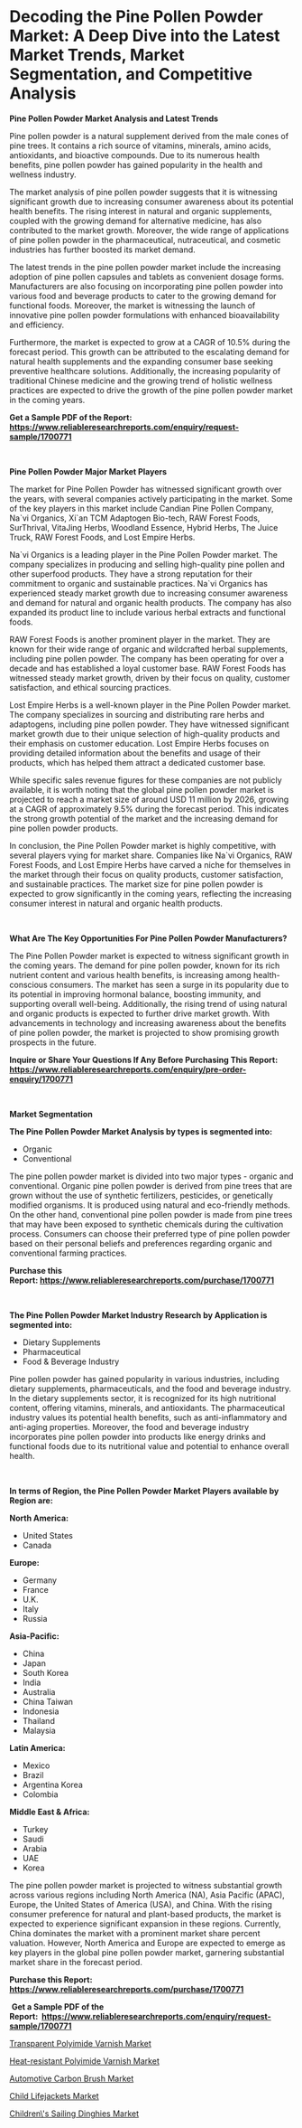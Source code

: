 <p><h1>Decoding the Pine Pollen Powder Market: A Deep Dive into the Latest Market Trends, Market Segmentation, and Competitive Analysis</h1></p><p><strong>Pine Pollen Powder Market Analysis and Latest Trends</strong></p>
<p><p>Pine pollen powder is a natural supplement derived from the male cones of pine trees. It contains a rich source of vitamins, minerals, amino acids, antioxidants, and bioactive compounds. Due to its numerous health benefits, pine pollen powder has gained popularity in the health and wellness industry.</p><p>The market analysis of pine pollen powder suggests that it is witnessing significant growth due to increasing consumer awareness about its potential health benefits. The rising interest in natural and organic supplements, coupled with the growing demand for alternative medicine, has also contributed to the market growth. Moreover, the wide range of applications of pine pollen powder in the pharmaceutical, nutraceutical, and cosmetic industries has further boosted its market demand.</p><p>The latest trends in the pine pollen powder market include the increasing adoption of pine pollen capsules and tablets as convenient dosage forms. Manufacturers are also focusing on incorporating pine pollen powder into various food and beverage products to cater to the growing demand for functional foods. Moreover, the market is witnessing the launch of innovative pine pollen powder formulations with enhanced bioavailability and efficiency.</p><p>Furthermore, the market is expected to grow at a CAGR of 10.5% during the forecast period. This growth can be attributed to the escalating demand for natural health supplements and the expanding consumer base seeking preventive healthcare solutions. Additionally, the increasing popularity of traditional Chinese medicine and the growing trend of holistic wellness practices are expected to drive the growth of the pine pollen powder market in the coming years.</p></p>
<p><strong>Get a Sample PDF of the Report:&nbsp; <a href="https://www.reliableresearchreports.com/enquiry/request-sample/1700771">https://www.reliableresearchreports.com/enquiry/request-sample/1700771</a></strong></p>
<p>&nbsp;</p>
<p><strong>Pine Pollen Powder Major Market Players</strong></p>
<p><p>The market for Pine Pollen Powder has witnessed significant growth over the years, with several companies actively participating in the market. Some of the key players in this market include Candian Pine Pollen Company, Na`vi Organics, Xi`an TCM Adaptogen Bio-tech, RAW Forest Foods, SurThrival, VitaJing Herbs, Woodland Essence, Hybrid Herbs, The Juice Truck, RAW Forest Foods, and Lost Empire Herbs.</p><p>Na`vi Organics is a leading player in the Pine Pollen Powder market. The company specializes in producing and selling high-quality pine pollen and other superfood products. They have a strong reputation for their commitment to organic and sustainable practices. Na`vi Organics has experienced steady market growth due to increasing consumer awareness and demand for natural and organic health products. The company has also expanded its product line to include various herbal extracts and functional foods. </p><p>RAW Forest Foods is another prominent player in the market. They are known for their wide range of organic and wildcrafted herbal supplements, including pine pollen powder. The company has been operating for over a decade and has established a loyal customer base. RAW Forest Foods has witnessed steady market growth, driven by their focus on quality, customer satisfaction, and ethical sourcing practices. </p><p>Lost Empire Herbs is a well-known player in the Pine Pollen Powder market. The company specializes in sourcing and distributing rare herbs and adaptogens, including pine pollen powder. They have witnessed significant market growth due to their unique selection of high-quality products and their emphasis on customer education. Lost Empire Herbs focuses on providing detailed information about the benefits and usage of their products, which has helped them attract a dedicated customer base.</p><p>While specific sales revenue figures for these companies are not publicly available, it is worth noting that the global pine pollen powder market is projected to reach a market size of around USD 11 million by 2026, growing at a CAGR of approximately 9.5% during the forecast period. This indicates the strong growth potential of the market and the increasing demand for pine pollen powder products.</p><p>In conclusion, the Pine Pollen Powder market is highly competitive, with several players vying for market share. Companies like Na`vi Organics, RAW Forest Foods, and Lost Empire Herbs have carved a niche for themselves in the market through their focus on quality products, customer satisfaction, and sustainable practices. The market size for pine pollen powder is expected to grow significantly in the coming years, reflecting the increasing consumer interest in natural and organic health products.</p></p>
<p>&nbsp;</p>
<p><strong>What Are The Key Opportunities For Pine Pollen Powder Manufacturers?</strong></p>
<p><p>The Pine Pollen Powder market is expected to witness significant growth in the coming years. The demand for pine pollen powder, known for its rich nutrient content and various health benefits, is increasing among health-conscious consumers. The market has seen a surge in its popularity due to its potential in improving hormonal balance, boosting immunity, and supporting overall well-being. Additionally, the rising trend of using natural and organic products is expected to further drive market growth. With advancements in technology and increasing awareness about the benefits of pine pollen powder, the market is projected to show promising growth prospects in the future.</p></p>
<p><strong>Inquire or Share Your Questions If Any Before Purchasing This Report: <a href="https://www.reliableresearchreports.com/enquiry/pre-order-enquiry/1700771">https://www.reliableresearchreports.com/enquiry/pre-order-enquiry/1700771</a></strong></p>
<p>&nbsp;</p>
<p><strong>Market Segmentation</strong></p>
<p><strong>The Pine Pollen Powder Market Analysis by types is segmented into:</strong></p>
<p><ul><li>Organic</li><li>Conventional</li></ul></p>
<p><p>The pine pollen powder market is divided into two major types - organic and conventional. Organic pine pollen powder is derived from pine trees that are grown without the use of synthetic fertilizers, pesticides, or genetically modified organisms. It is produced using natural and eco-friendly methods. On the other hand, conventional pine pollen powder is made from pine trees that may have been exposed to synthetic chemicals during the cultivation process. Consumers can choose their preferred type of pine pollen powder based on their personal beliefs and preferences regarding organic and conventional farming practices.</p></p>
<p><strong>Purchase this Report:&nbsp;<a href="https://www.reliableresearchreports.com/purchase/1700771">https://www.reliableresearchreports.com/purchase/1700771</a></strong></p>
<p>&nbsp;</p>
<p><strong>The Pine Pollen Powder Market Industry Research by Application is segmented into:</strong></p>
<p><ul><li>Dietary Supplements</li><li>Pharmaceutical</li><li>Food & Beverage Industry</li></ul></p>
<p><p>Pine pollen powder has gained popularity in various industries, including dietary supplements, pharmaceuticals, and the food and beverage industry. In the dietary supplements sector, it is recognized for its high nutritional content, offering vitamins, minerals, and antioxidants. The pharmaceutical industry values its potential health benefits, such as anti-inflammatory and anti-aging properties. Moreover, the food and beverage industry incorporates pine pollen powder into products like energy drinks and functional foods due to its nutritional value and potential to enhance overall health.</p></p>
<p>&nbsp;</p>
<p><strong>In terms of Region, the Pine Pollen Powder Market Players available by Region are:</strong></p>
<p>
    <p> <strong> North America: </strong>
        <ul>
            <li>United States</li>
            <li>Canada</li>
        </ul>
        </p> 
    <p> <strong> Europe: </strong>
        <ul>
            <li>Germany</li>
            <li>France</li>
            <li>U.K.</li>
            <li>Italy</li>
            <li>Russia</li>
        </ul>
        </p> 
    <p> <strong> Asia-Pacific: </strong>
        <ul>
            <li>China</li>
            <li>Japan</li>
            <li>South Korea</li>
            <li>India</li>
            <li>Australia</li>
            <li>China Taiwan</li>
            <li>Indonesia</li>
            <li>Thailand</li>
            <li>Malaysia</li>
        </ul>
        </p> 
    <p> <strong> Latin America: </strong>
        <ul>
            <li>Mexico</li>
            <li>Brazil</li>
            <li>Argentina Korea</li>
            <li>Colombia</li>
        </ul>
        </p> 
    <p> <strong> Middle East & Africa: </strong>
        <ul>
            <li>Turkey</li>
            <li>Saudi</li>
            <li>Arabia</li>
            <li>UAE</li>
            <li>Korea</li>
        </ul>
    </p>
    </p>
<p><p>The pine pollen powder market is projected to witness substantial growth across various regions including North America (NA), Asia Pacific (APAC), Europe, the United States of America (USA), and China. With the rising consumer preference for natural and plant-based products, the market is expected to experience significant expansion in these regions. Currently, China dominates the market with a prominent market share percent valuation. However, North America and Europe are expected to emerge as key players in the global pine pollen powder market, garnering substantial market share in the forecast period.</p></p>
<p><strong>Purchase this Report: <a href="https://www.reliableresearchreports.com/purchase/1700771">https://www.reliableresearchreports.com/purchase/1700771</a></strong></p>
<p>&nbsp;<strong>Get a Sample PDF of the Report:&nbsp;&nbsp;<a href="https://www.reliableresearchreports.com/enquiry/request-sample/1700771">https://www.reliableresearchreports.com/enquiry/request-sample/1700771</a></strong></p>
<p><strong></strong></p>
<p><p><a href="https://www.linkedin.com/pulse/transparent-polyimide-varnish-market-challenges-opportunities-n8zie/">Transparent Polyimide Varnish Market</a></p><p><a href="https://www.linkedin.com/pulse/heat-resistant-polyimide-varnish-market-challenges-opportunities-su6oe/">Heat-resistant Polyimide Varnish Market</a></p><p><a href="https://www.linkedin.com/pulse/automotive-carbon-brush-market-size-share-global-analysis-otj7f/">Automotive Carbon Brush Market</a></p><p><a href="https://medium.com/@besaosmani1903/analyzing-child-lifejackets-market-global-industry-perspective-and-forecast-2023-to-2030-bf2d4f41b603">Child Lifejackets Market</a></p><p><a href="https://medium.com/@alesiabrahimi58/children-s-sailing-dinghies-market-report-reveals-the-latest-trends-and-growth-opportunities-of-97c5d3d306c6">Children\'s Sailing Dinghies Market</a></p></p>